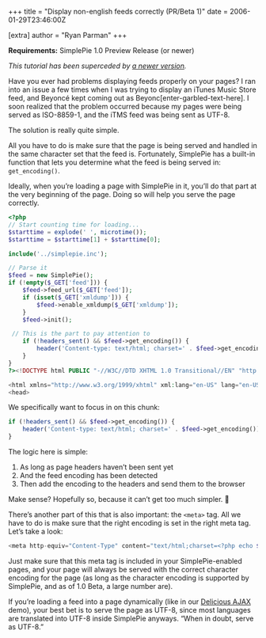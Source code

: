 +++
title = "Display non-english feeds correctly (PR/Beta 1)"
date = 2006-01-29T23:46:00Z

[extra]
author = "Ryan Parman"
+++

**Requirements:** SimplePie 1.0 Preview Release (or newer)

<div class="chunk noborder">

_This tutorial has been superceded by [a newer version](/blog/2006/06/03/display-non-english-feeds-correctly-beta-2/)._

Have you ever had problems displaying feeds properly on your pages? I ran into an issue a few times when I was trying to display an iTunes Music Store feed, and Beyoncé kept coming out as Beyonc\[enter-garbled-text-here\]. I soon realized that the problem occurred because my pages were being served as ISO-8859-1, and the iTMS feed was being sent as UTF-8.

The solution is really quite simple.

All you have to do is make sure that the page is being served and handled in the same character set that the feed is. Fortunately, SimplePie has a built-in function that lets you determine what the feed is being served in: `get_encoding()`.

Ideally, when you’re loading a page with SimplePie in it, you’ll do that part at the very beginning of the page. Doing so will help you serve the page correctly.

```php
<?php
// Start counting time for loading...
$starttime = explode(' ', microtime());
$starttime = $starttime[1] + $starttime[0];

include('../simplepie.inc');

// Parse it
$feed = new SimplePie();
if (!empty($_GET['feed'])) {
    $feed->feed_url($_GET['feed']);
    if (isset($_GET['xmldump'])) {
        $feed->enable_xmldump($_GET['xmldump']);
    }
    $feed->init();

 // This is the part to pay attention to
    if (!headers_sent() && $feed->get_encoding()) {
        header('Content-type: text/html; charset=' . $feed->get_encoding());
    }
}
?><!DOCTYPE html PUBLIC "-//W3C//DTD XHTML 1.0 Transitional//EN" "http://www.w3.org/TR/xhtml1/DTD/xhtml1-transitional.dtd">

<html xmlns="http://www.w3.org/1999/xhtml" xml:lang="en-US" lang="en-US">
<head>
```

We specifically want to focus in on this chunk:

```php
if (!headers_sent() && $feed->get_encoding()) {
    header('Content-type: text/html; charset=' . $feed->get_encoding());
}
```

The logic here is simple:

1. As long as page headers haven’t been sent yet
2. And the feed encoding has been detected
3. Then add the encoding to the headers and send them to the browser

Make sense? Hopefully so, because it can’t get too much simpler. 🙂

</div>

There’s another part of this that is also important: the `<meta>` tag. All we have to do is make sure that the right encoding is set in the right meta tag. Let’s take a look:

```php
<meta http-equiv="Content-Type" content="text/html;charset=<?php echo $feed->get_encoding(); ?>" />
```

Just make sure that this meta tag is included in your SimplePie-enabled pages, and your page will always be served with the correct character encoding for the page (as long as the character encoding is supported by SimplePie, and as of 1.0 Beta, a large number are).

If you’re loading a feed into a page dynamically (like in our [Delicious AJAX](/ideas/demo/delicious-ajax/) demo), your best bet is to serve the page as UTF-8, since most languages are translated into UTF-8 inside SimplePie anyways. “When in doubt, serve as UTF-8.”
